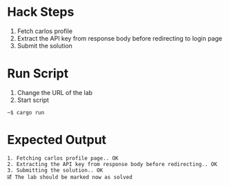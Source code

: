 # Hack Steps

1. Fetch carlos profile
2. Extract the API key from response body before redirecting to login page
3. Submit the solution

# Run Script

1. Change the URL of the lab
2. Start script

```
~$ cargo run
```

# Expected Output

```
1. Fetching carlos profile page.. OK
2. Extracting the API key from response body before redirecting.. OK
3. Submitting the solution.. OK
🗹 The lab should be marked now as solved
```
